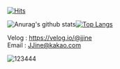 
[![Hits](https://hits.seeyoufarm.com/api/count/incr/badge.svg?url=https%3A%2F%2Fgithub.com%2FJJine&count_bg=%2379C83D&title_bg=%23555555&title=hits&edge_flat=false)](https://hits.seeyoufarm.com)



![Anurag's github stats](https://github-readme-stats.vercel.app/api?username=jjine&show_icons=true&theme=buefy)[![Top Langs](https://github-readme-stats.vercel.app/api/top-langs/?username=jjine)](https://github.com/anuraghazra/github-readme-stats)

Velog : https://velog.io/@jjine 
<br>
Email : JJine@kakao.com <br />

![123444](https://user-images.githubusercontent.com/51090557/99496659-16e8aa00-29b8-11eb-83fe-03609f1908c0.png) <br />
